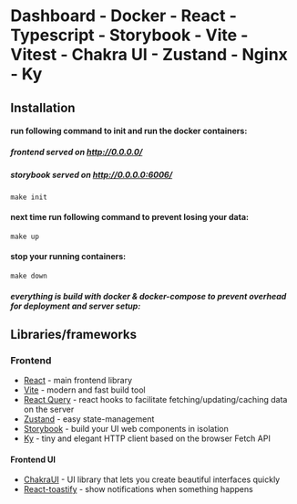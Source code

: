 
# Dashboard - Docker - React - Typescript - Storybook - Vite - Vitest - Chakra UI - Zustand - Nginx - Ky

## Installation <a name="installation"></a>

#### run following command to init and run the docker containers:

##### frontend served on http://0.0.0.0/
##### storybook served on http://0.0.0.0:6006/

```
make init
```

#### next time run following command to prevent losing your data:

```
make up
```

#### stop your running containers:

```
make down
```

##### everything is build with docker & docker-compose to prevent overhead for deployment and server setup:

## Libraries/frameworks

### Frontend

- [React](https://reactjs.org/) - main frontend library
- [Vite](https://vitejs.dev/) - modern and fast build tool
- [React Query](https://react-query-v3.tanstack.com/) - react hooks to facilitate fetching/updating/caching data on the server
- [Zustand](https://github.com/pmndrs/zustand) - easy state-management
- [Storybook](https://storybook.js.org/) - build your UI web components in isolation
- [Ky](https://github.com/sindresorhus/ky) - tiny and elegant HTTP client based on the browser Fetch API

#### Frontend UI

- [ChakraUI](https://chakra-ui.com/) - UI library that lets you create beautiful interfaces quickly
- [React-toastify](https://fkhadra.github.io/react-toastify/introduction) - show notifications when something happens
